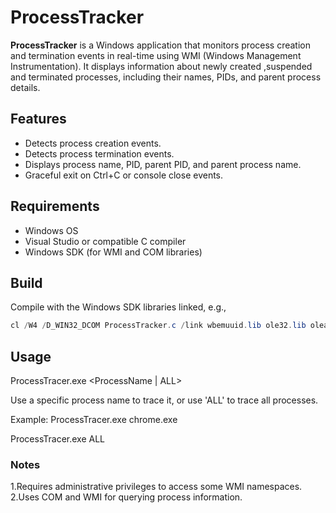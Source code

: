 # ProcessTracker

**ProcessTracker** is a Windows application that monitors process creation and termination events in real-time using WMI (Windows Management Instrumentation). It displays information about newly created ,suspended and terminated processes, including their names, PIDs, and parent process details.

## Features

- Detects process creation events.
- Detects process termination events.
- Displays process name, PID, parent PID, and parent process name.
- Graceful exit on Ctrl+C or console close events.

## Requirements

- Windows OS
- Visual Studio or compatible C compiler
- Windows SDK (for WMI and COM libraries)

## Build

Compile with the Windows SDK libraries linked, e.g.,

```powershell
cl /W4 /D_WIN32_DCOM ProcessTracker.c /link wbemuuid.lib ole32.lib oleaut32.lib
```

## Usage
ProcessTracer.exe <ProcessName | ALL>

Use a specific process name to trace it, or use 'ALL' to trace all processes.

Example: ProcessTracer.exe chrome.exe

ProcessTracer.exe ALL

### Notes

1.Requires administrative privileges to access some WMI namespaces.
2.Uses COM and WMI for querying process information.
